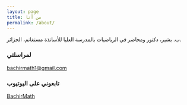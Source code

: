 ```yaml
---
layout: page
title: من أنا
permalink: /about/
---
```


ب. بشير، دكتور ومحاضر في الرياضيات بالمدرسة العليا للأساتذة مستغانم، الجزائر.


### لمراسلتي

[bachirmath1@gmail.com](mailto:bachirmath1@gmail.com)

### تابعوني على اليوتيوب
[BachirMath](https://www.youtube.com/@BachirMath )
